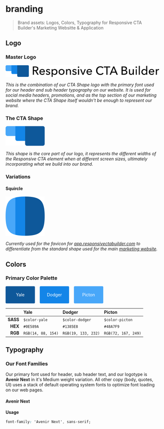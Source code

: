# branding
> Brand assets: Logos, Colors, Typography for Responsive CTA Builder's Marketing Websitte & Application

## Logo

### Master Logo
![Wordmark](/img/wordmark.svg)

_This is the combination of our CTA Shape logo with the primary font used for our header and sub header typography on our website. It is used for social media headers, promotions, and as the top section of our marketing website where the CTA Shape itself wouldn't be enough to represent our brand._

### The CTA Shape
![Logo Shape](/img/logo.svg)

_This shape is the core part of our logo, it represents the different widths of the Responsive CTA element when at different screen sizes, ultimately incorporating what we build into our brand._

### Variations

#### Squircle
![Squircle](/img/squircle.svg)

_Currently used for the favicon for [app.responsivectabuilder.com](https://app.responsivectabuilder.com) to differentiate from the standard shape used for the main [marketing website](https://www.responsivectabuilder.com)._

## Colors

### Primary Color Palette

<div style="display: flex; margin-bottom: 16px;">
  <div style="border-radius: 3px; height: 56px; width: 96px; background: #0E589A; display: flex; align-items: center; justify-content: center; color: #fff; margin-right: 16px;">Yale</div>
  <div style="border-radius: 3px; height: 56px; width: 96px; background: #1385E8; display: flex; align-items: center; justify-content: center; color: #fff; margin-right: 16px;">Dodger</div>
  <div style="border-radius: 3px; height: 56px; width: 96px; background: #48A7F9; display: flex; align-items: center; justify-content: center; color: #fff; margin-right: 16px;">Picton</div>
</div>

|        |Yale              |Dodger              |Picton             |
|-------:|:-----------------|:-------------------|:------------------|
|**SASS**|`$color-yale`     |`$color-dodger`     |`$color-picton`    |
|**HEX** |`#0E589A`         |`#1385E8`           |`#48A7F9`          |
|**RGB** |`RGB(14, 88, 154)`|`RGB(19, 133, 232)` |`RGB(72, 167, 249)`|

## Typography

### Our Font Families

Our primary font used for header, sub header text, and our logotype is **Avenir Next** in it's Medium weight variation. All other copy (body, quotes, UI) uses a stack of default operating system fonts to optimize font loading on our web pages.

#### Avenir Next

**Usage**
``` CSS
font-family: 'Avenir Next', sans-serif;
```